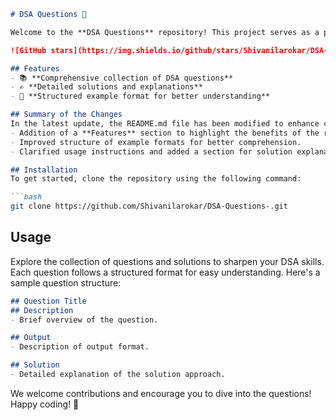 ```markdown
# DSA Questions 🚀

Welcome to the **DSA Questions** repository! This project serves as a platform for developers and learners to practice and enhance their skills in Data Structures and Algorithms (DSA). This repository is designed to help you improve your understanding of various data structures and algorithms through a collection of questions and solutions.

![GitHub stars](https://img.shields.io/github/stars/Shivanilarokar/DSA-Questions-?style=social) ![Forks](https://img.shields.io/github/forks/Shivanilarokar/DSA-Questions-?style=social)

## Features
- 📚 **Comprehensive collection of DSA questions**
- ✍️ **Detailed solutions and explanations**
- 📝 **Structured example format for better understanding**

## Summary of the Changes
In the latest update, the README.md file has been modified to enhance clarity and provide a better structure. Key changes include:
- Addition of a **Features** section to highlight the benefits of the repository.
- Improved structure of example formats for better comprehension.
- Clarified usage instructions and added a section for solution explanations.

## Installation
To get started, clone the repository using the following command:

```bash
git clone https://github.com/Shivanilarokar/DSA-Questions-.git
```

## Usage
Explore the collection of questions and solutions to sharpen your DSA skills. Each question follows a structured format for easy understanding. Here's a sample question structure:

```markdown
## Question Title
## Description
- Brief overview of the question.

## Output
- Description of output format.

## Solution
- Detailed explanation of the solution approach.
```

We welcome contributions and encourage you to dive into the questions! Happy coding! 🎉
```